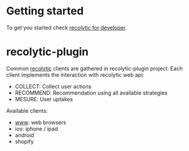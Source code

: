 # Getting started

To get you started check <a href="http://www.recolytic.com/#/developer#api-doc">recolytic for developer</a>.
# recolytic-plugin

Common <a href="http://www.recolytic.com">recolytic</a> clients are gathered in recolytic-plugin project. Each client implements the interaction with recolytic web api: 

* COLLECT: Collect user actions
* RECOMMEND: Recommendation using all available strategies
* MESURE: User uptakes

Available clients:

* <a href="//github.com/recolytic/recolytic-plugin/tree/master/www">www</a>: web browsers
* ios: iphone / ipad
* android
* shopify


